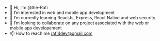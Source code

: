 - 👋 Hi, I’m @the-Rafi
- 👀 I’m interested in web and mobile app development
- 🌱 I’m currently learning ReactJs, Express, React Native and web security
- 💞️ I’m looking to collaborate on any project associated with the web or mobile app developement 
- 📫 How to reach me rafi4dev@gmail.com

<!---
the-Rafi/the-Rafi is a ✨ special ✨ repository because its `README.md` (this file) appears on your GitHub profile.
You can click the Preview link to take a look at your changes.
--->
